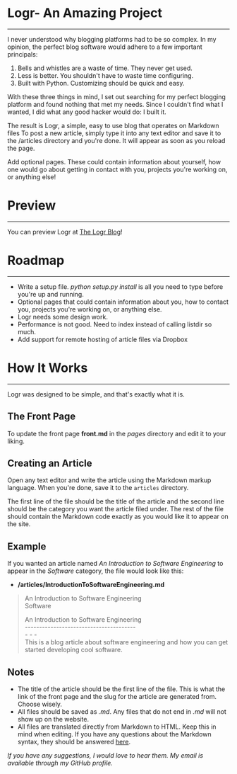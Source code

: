 Logr- An Amazing Project
====
 - - -

I never understood why blogging platforms had to be so complex. In my opinion,
the perfect blog software would adhere to a few important principals:

1. Bells and whistles are a waste of time. They never get used.
2. Less is better. You shouldn't have to waste time configuring.
3. Built with Python. Customizing should be quick and easy.

With these three things in mind, I set out searching for my perfect blogging
platform and found nothing that met my needs. Since I couldn't find what I 
wanted, I did what any good hacker would do: I built it.

The result is Logr, a simple, easy to use blog that operates on Markdown files
To post a new article, simply type it into any text editor and save it to the 
/articles directory and you're done. It will appear as soon as you reload the
page.

Add optional pages. These could contain information about yourself, how one
would go about getting in contact with you, projects you're working on, or
anything else!

Preview
=======
 - - -

You can preview Logr at [The Logr Blog](http://brewerhimself.github.com/Logr)!

Roadmap
=======
 - - - 

- Write a setup file. _python setup.py install_ is all you need to type before
  you're up and running.
- Optional pages that could contain information about you, how to contact you,
  projects you're working on, or anything else.
- Logr needs some design work.
- Performance is not good. Need to index instead of calling listdir so much.
- Add support for remote hosting of article files via Dropbox

How It Works
============
 - - -

Logr was designed to be simple, and that's exactly what it is.

The Front Page
--------------

To update the front page  **front.md** in the _pages_ directory and edit it to 
your liking.

Creating an Article
-------------------

Open any text editor and write the article using the Markdown markup language.
When you're done, save it to the `articles` directory.

The first line of the file should be the title of the article and the second 
line should be the category you want the article filed under. The rest of the
file should contain the Markdown code exactly as you would like it to appear
on the site.

Example
-------

If you wanted an article named _An Introduction to Software Engineering_ to
appear in the _Software_ category, the file would look like this:

 - **/articles/IntroductionToSoftwareEngineering.md**  
 
 > An Introduction to Software Engineering  
 > Software  
 >   
 > An Introduction to Software Engineering  
 > \---------------------------------------  
 > \- - -  
 > This is a blog article about software engineering and how you can get  
 > started developing cool software.  

Notes
-----

 - The title of the article should be the first line of the file. This is what 
   the link of the front page and the slug for the article are generated from. 
   Choose wisely.
 - All files should be saved as _<filename>.md_. Any files that do not end in
   _.md_ will not show up on the website.
 - All files are translated directly from Markdown to HTML. Keep this in mind 
   when editing. If you have any questions about the Markdown syntax, they 
   should be answered [here](http://daringfireball.net/projects/markdown/).

_If you have any suggestions, I would love to hear them. My email is available
through my GitHub profile._
